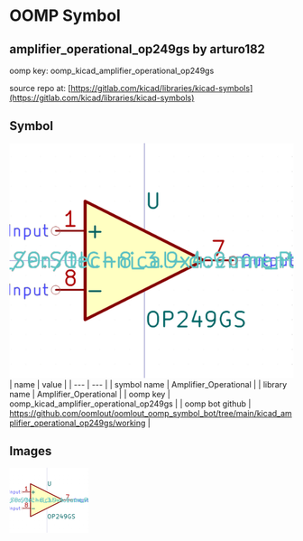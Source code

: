 # OOMP Symbol  
## amplifier_operational_op249gs  by arturo182  
  
oomp key: oomp_kicad_amplifier_operational_op249gs  
  
source repo at: [https://gitlab.com/kicad/libraries/kicad-symbols](https://gitlab.com/kicad/libraries/kicad-symbols)  
## Symbol  
  
[![working.png](working_600.png)](working.png)  
| name | value | 
| --- | --- | 
| symbol name | Amplifier_Operational | 
| library name | Amplifier_Operational | 
| oomp key | oomp_kicad_amplifier_operational_op249gs | 
| oomp bot github | https://github.com/oomlout/oomlout_oomp_symbol_bot/tree/main/kicad_amplifier_operational_op249gs/working | 
## Images  
  
[![working.png](working_140.png)](working.png)  
